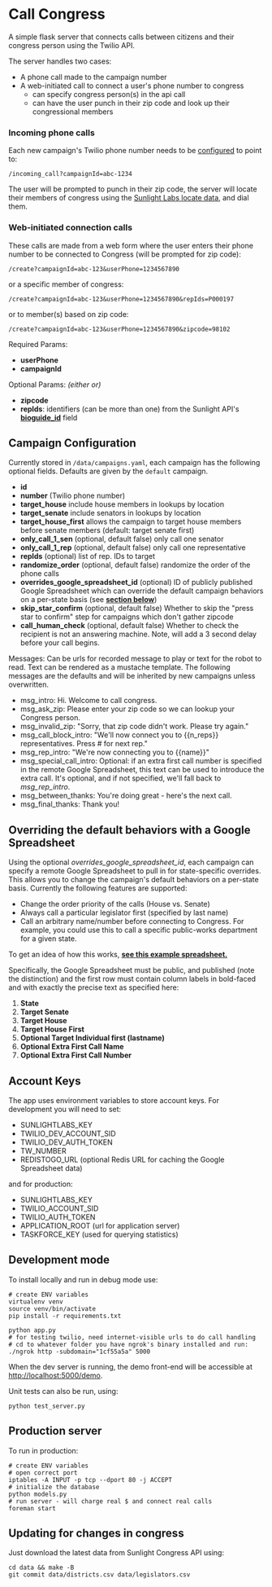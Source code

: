 Call Congress
==============

A simple flask server that connects calls between citizens and their congress person using the Twilio API.


The server handles two cases:

* A phone call made to the campaign number
* A web-initiated call to connect a user's phone number to congress
    * can specify congress person(s) in the api call
    * can have the user punch in their zip code and look up their congressional members

### Incoming phone calls
Each new campaign's Twilio phone number needs to be [configured](http://twilio.com/user/account/phone-numbers/incoming) to point to:

    /incoming_call?campaignId=abc-1234

The user will be prompted to punch in their zip code, the server will locate their members of congress using the [Sunlight Labs locate data](http://sunlightlabs.github.io/congress/index.html#bulk-data/zip-codes-to-congressional-districts), and dial them.

### Web-initiated connection calls
These calls are made from a web form where the user enters their phone number to be connected to Congress (will be prompted for zip code):

    /create?campaignId=abc-123&userPhone=1234567890

or a specific member of congress:

    /create?campaignId=abc-123&userPhone=1234567890&repIds=P000197

or to member(s) based on zip code:

    /create?campaignId=abc-123&userPhone=1234567890&zipcode=98102

Required Params:

* **userPhone**
* **campaignId**

Optional Params: *(either or)*

* **zipcode**
* **repIds**: identifiers (can be more than one) from the Sunlight API's [**bioguide_id**](http://sunlightlabs.github.io/congress/legislators.html#fields/identifiers) field


Campaign Configuration
----------------------
Currently stored in ``/data/campaigns.yaml``, each campaign has the following optional fields. Defaults are given by the ``default`` campaign.

* **id**
* **number** (Twilio phone number)
* **target_house** include house members in lookups by location
* **target_senate** include senators in lookups by location
* **target_house_first** allows the campaign to target house members before senate members (default: target senate first)
* **only_call_1_sen** (optional, default false) only call one senator
* **only_call_1_rep** (optional, default false) only call one representative
* **repIds** (optional) list of rep. IDs to target
* **randomize_order** (optional, default false) randomize the order of the phone calls
* **overrides_google_spreadsheet_id** (optional) ID of publicly published Google Spreadsheet which can override the default campaign behaviors on a per-state basis (see [**section below**](#overriding-the-default-behaviors-with-a-google-spreadsheet))
* **skip_star_confirm** (optional, default false) Whether to skip the "press star to confirm" step for campaigns which don't gather zipcode
* **call_human_check** (optional, default false) Whether to check the recipient is not an answering machine. Note, will add a 3 second delay before your call begins.

Messages: Can be urls for recorded message to play or text for the robot to read. Text can be rendered as a mustache template. The following messages are the defaults and will be inherited by new campaigns unless overwritten.

* msg_intro: Hi. Welcome to call congress.
* msg_ask_zip: Please enter your zip code so we can lookup your Congress person.
* msg_invalid_zip: "Sorry, that zip code didn't work. Please try again."
* msg_call_block_intro: "We'll now connect you to {{n_reps}} representatives. Press # for next rep."
* msg_rep_intro: "We're now connecting you to {{name}}"
* msg_special_call_intro: Optional: if an extra first call number is specified in the remote Google Spreadsheet, this text can be used to introduce the extra call. It's optional, and if not specified, we'll fall back to _msg_rep_intro_.
* msg_between_thanks: You're doing great - here's the next call.
* msg_final_thanks: Thank you!


Overriding the default behaviors with a Google Spreadsheet
----------------------------------------------------------
Using the optional _overrides_google_spreadsheet_id_, each campaign can specify
a remote Google Spreadsheet to pull in for state-specific overrides. This allows
you to change the campaign's default behaviors on a per-state basis. Currently
the following features are supported:

* Change the order priority of the calls (House vs. Senate)
* Always call a particular legislator first (specified by last name)
* Call an arbitrary name/number before connecting to Congress. For example, you
  could use this to call a specific public-works department for a given state.

To get an idea of how this works, [**see this example spreadsheet.**](https://docs.google.com/spreadsheets/d/1SxJWmzjNAnpkcKrMDbbnUJjx4qBX6vsF5MiyOXwf-NM/edit?usp=sharing)

Specifically, the Google Spreadsheet must be public, and published (note the
distinction) and the first row must contain column labels in bold-faced and with
exactly the precise text as specified here:

1. **State**
2. **Target Senate**
3. **Target House**
4. **Target House First**
5. **Optional Target Individual first (lastname)**
6. **Optional Extra First Call Name**
7. **Optional Extra First Call Number**


Account Keys
------------

The app uses environment variables to store account keys. For development you will need to set:

* SUNLIGHTLABS_KEY
* TWILIO_DEV_ACCOUNT_SID
* TWILIO_DEV_AUTH_TOKEN
* TW_NUMBER
* REDISTOGO_URL (optional Redis URL for caching the Google Spreadsheet data)

and for production:

* SUNLIGHTLABS_KEY
* TWILIO_ACCOUNT_SID
* TWILIO_AUTH_TOKEN
* APPLICATION_ROOT (url for application server)
* TASKFORCE_KEY (used for querying statistics)

Development mode
-------------------
To install locally and run in debug mode use:

    # create ENV variables
    virtualenv venv
    source venv/bin/activate
    pip install -r requirements.txt

    python app.py
    # for testing twilio, need internet-visible urls to do call handling
    # cd to whatever folder you have ngrok's binary installed and run:
    ./ngrok http -subdomain="1cf55a5a" 5000

When the dev server is running, the demo front-end will be accessible at [http://localhost:5000/demo](http://localhost:5000/demo).

Unit tests can also be run, using:

    python test_server.py

Production server
------------------
To run in production:

    # create ENV variables
    # open correct port
    iptables -A INPUT -p tcp --dport 80 -j ACCEPT
    # initialize the database
    python models.py
    # run server - will charge real $ and connect real calls
    foreman start

Updating for changes in congress
--------------------------------
Just download the latest data from Sunlight Congress API using:

    cd data && make -B
    git commit data/districts.csv data/legislators.csv

